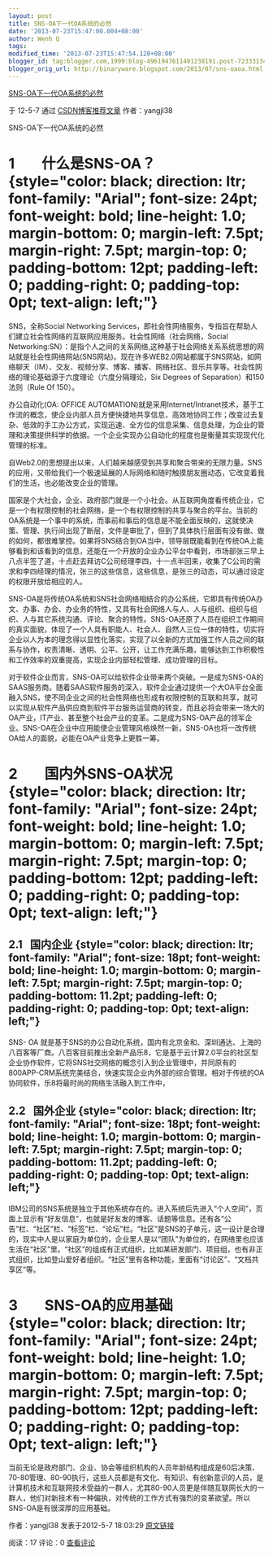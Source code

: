 ```yaml
---
layout: post
title: SNS-OA下一代OA系统的必然
date: '2013-07-23T15:47:00.004+08:00'
author: Wenh Q
tags:
modified_time: '2013-07-23T15:47:54.128+08:00'
blogger_id: tag:blogger.com,1999:blog-4961947611491238191.post-7233313435481118876
blogger_orig_url: http://binaryware.blogspot.com/2013/07/sns-oaoa.html
---
```


[
SNS-OA下一代OA系统的必然](http://blog.csdn.net/yangjl38/article/details/7543354)

于 12-5-7 通过 [CSDN博客推荐文章](http://blog.csdn.net/) 作者：yangjl38

SNS-OA下一代OA系统的必然

1        什么是SNS-OA？    {style="color: black; direction: ltr; font-family: "Arial"; font-size: 24pt; font-weight: bold; line-height: 1.0; margin-bottom: 0; margin-left: 7.5pt; margin-right: 7.5pt; margin-top: 0; padding-bottom: 12pt; padding-left: 0; padding-right: 0; padding-top: 0pt; text-align: left;"}
==========================

SNS，全称Social Networking
Services，即社会性网络服务，专指旨在帮助人们建立社会性网络的互联网应用服务。社会性网络（社会网络，Social
Networking:SN）：是指个人之间的关系网络,这种基于社会网络关系系统思想的网站就是社会性网络网站(SNS网站)。现在许多WEB2.0网站都属于SNS网站，如网络聊天（IM）、交友、视频分享、博客、播客、网络社区、音乐共享等。社会性网络的理论基础源于六度理论（六度分隔理论，Six
Degrees of Separation）和150法则（Rule Of 150）。

办公自动化(OA: OFFICE
AUTOMATION)就是采用Internet/Intranet技术，基于工作流的概念，使企业内部人员方便快捷地共享信息，高效地协同工作；改变过去复杂、低效的手工办公方式，实现迅速、全方位的信息采集、信息处理，为企业的管理和决策提供科学的依据。一个企业实现办公自动化的程度也是衡量其实现现代化管理的标准。

自Web2.0的思想提出以来，人们越来越感受到共享和聚合带来的无限力量。SNS的应用，又带给我们一个极速延展的人际网络和随时触摸朋友圈动态，它改变着我们的生活，也必能改变企业的管理。

国家是个大社会，企业、政府部门就是一个小社会。从互联网角度看传统企业，它是一个有权限控制的社会网络，是一个有权限控制的共享与聚合的平台。当前的OA系统是一个事中的系统，而事前和事后的信息是不能全面反映的，这就使决策、管理、执行间出现了断层，文件是审批了，但到了具体执行层面有没有做、做的如何，都很难掌控。如果将SNS结合到OA当中，领导层既能看到在传统OA上能够看到和该看到的信息，还能在一个开放的企业办公平台中看到，市场部张三早上八点半签了道，十点赶去拜访C公司经理李四，十一点半回来，收集了C公司的需求和李四经理的情况，张三的这些信息，这些信息，是张三的动态，可以通过设定的权限开放给相应的人。

SNS-OA是将传统OA系统和SNS社会网络相结合的办公系统，它即具有传统OA办文、办事、办会、办业务的特性，又具有社会网络人与人、人与组织、组织与组织、人与其它系统沟通、评论、聚合的特性。SNS-OA还原了人员在组织工作期间的真实面貌，体现了一个人具有职能人、社会人、自然人三位一体的特性，切实将企业以人为本的理念得以显性化落实，实现了以全新的方式加强工作人员之间的联系与协作，权责清晰、透明、公平、公开，让工作充满乐趣，能够达到工作积极性和工作效率的双重提高，实现企业内部轻松管理、成功管理的目标。

对于软件企业而言，SNS-OA可以给软件企业带来两个突破。一是成为SNS-OA的SAAS服务商。随着SAAS软件服务的深入，软件企业通过提供一个大OA平台全面融入SNS，使不同企业之间的社会性网络也形成有权限控制的互联和共享，就可以实现从软件产品供应商到软件平台服务运营商的转变，而且必将会带来一场大的OA产业，IT产业、甚至整个社会产业的变革。二是成为SNS-OA产品的领军企业。SNS-OA在企业中应用能使企业管理风格焕然一新，SNS-OA也将一改传统OA给人的面貌，必能在OA产业竞争上更胜一筹。

2        国内外SNS-OA状况 {style="color: black; direction: ltr; font-family: "Arial"; font-size: 24pt; font-weight: bold; line-height: 1.0; margin-bottom: 0; margin-left: 7.5pt; margin-right: 7.5pt; margin-top: 0; padding-bottom: 12pt; padding-left: 0; padding-right: 0; padding-top: 0pt; text-align: left;"}
=========================

2.1   国内企业 {style="color: black; direction: ltr; font-family: "Arial"; font-size: 18pt; font-weight: bold; line-height: 1.0; margin-bottom: 0; margin-left: 7.5pt; margin-right: 7.5pt; margin-top: 0; padding-bottom: 11.2pt; padding-left: 0; padding-right: 0; padding-top: 0pt; text-align: left;"}
--------------

SNS- OA
就是基于SNS的办公自动化系统，国内有北京金和、深圳通达、上海的八百客等厂商。八百客目前推出全新产品乐8，它是基于云计算2.0平台的社区型企业协作软件，它将SNS社交网络的概念引入到企业管理中，并同原有的800APP-CRM系统完美结合，快速实现企业内外部的综合管理。相对于传统的OA协同软件，乐8将最时尚的网络生活融入到工作中，

2.2   国外企业 {style="color: black; direction: ltr; font-family: "Arial"; font-size: 18pt; font-weight: bold; line-height: 1.0; margin-bottom: 0; margin-left: 7.5pt; margin-right: 7.5pt; margin-top: 0; padding-bottom: 11.2pt; padding-left: 0; padding-right: 0; padding-top: 0pt; text-align: left;"}
--------------

IBM公司的SNS系统是独立于其他系统存在的。进入系统后先进入“个人空间”，页面上显示有“好友信息”，也就是好友发的博客、话题等信息。还有各“公告”栏、“社区”栏、“标签”栏、“论坛”栏。“社区”是SNS的子单元，这一设计是合理的，现实中人是以家庭为单位的，企业里人是以“团队”为单位的，在网络里也应该生活在“社区”里。“社区”的组成有正式组织，比如某研发部门、项目组，也有非正式组织，比如登山爱好者组织。“社区”里有各种功能，里面有“讨论区”、“文档共享区”等。



3        SNS-OA的应用基础 {style="color: black; direction: ltr; font-family: "Arial"; font-size: 24pt; font-weight: bold; line-height: 1.0; margin-bottom: 0; margin-left: 7.5pt; margin-right: 7.5pt; margin-top: 0; padding-bottom: 12pt; padding-left: 0; padding-right: 0; padding-top: 0pt; text-align: left;"}
=========================

当前无论是政府部门、企业、协会等组织机构的人员年龄结构组成是60后决策、70-80管理、80-90执行，这些人员都是有文化、有知识、有创新意识的人员，是计算机技术和互联网技术受益的一群人，尤其80-90人员更是伴随互联网长大的一群人，他们对新技术有一种偏执，对传统的工作方式有强烈的变革欲望。所以SNS-OA是有很深厚的应用基础。

作者：yangjl38 发表于2012-5-7 18:03:29
[原文链接](http://blog.csdn.net/yangjl38/article/details/7543354)

阅读：17 评论：0
[查看评论](http://blog.csdn.net/yangjl38/article/details/7543354#comments)
